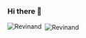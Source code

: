 ### Hi there 👋

<!--
**Revinand/Revinand** is a ✨ _special_ ✨ repository because its `README.md` (this file) appears on your GitHub profile.

Here are some ideas to get you started:

- 🔭 I’m currently working on ...
- 🌱 I’m currently learning ...
- 👯 I’m looking to collaborate on ...
- 🤔 I’m looking for help with ...
- 💬 Ask me about ...
- 📫 How to reach me: ...
- 😄 Pronouns: ...
- ⚡ Fun fact: ...
-->


<p><img align="left" src="https://github-readme-stats.vercel.app/api/top-langs/?username=Revinand&layout=compact&hide=html" alt="Revinand" /></p>

<p>&nbsp;<img align="center" src="https://github-readme-stats.vercel.app/api?username=Revinand&hide=contribs&include_all_commits=true&count_private=true&show_icons=true" alt="Revinand" /></p>
